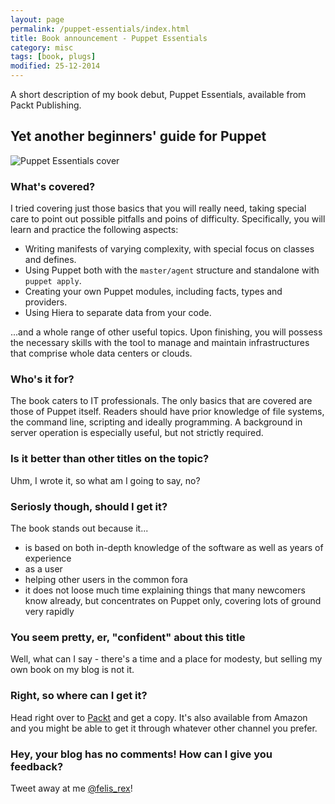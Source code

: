 ```yaml
---
layout: page
permalink: /puppet-essentials/index.html
title: Book announcement - Puppet Essentials
category: misc
tags: [book, plugs]
modified: 25-12-2014
---
```


A short description of my book debut, Puppet Essentials, available from Packt Publishing.

## Yet another beginners' guide for Puppet

![Puppet Essentials cover](https://cloud.githubusercontent.com/assets/436765/5350179/2da040f0-7f41-11e4-9456-bc6c304c5d77.jpg)

### What's covered?

I tried covering just those basics that you will really need, taking special care
to point out possible pitfalls and poins of difficulty. Specifically, you will
learn and practice the following aspects:

 * Writing manifests of varying complexity, with special focus on classes and defines.
 * Using Puppet both with the `master/agent` structure and standalone with `puppet apply`.
 * Creating your own Puppet modules, including facts, types and providers.
 * Using Hiera to separate data from your code.

...and a whole range of other useful topics. Upon finishing, you will possess the
necessary skills with the tool to manage and maintain infrastructures that comprise
whole data centers or clouds.

### Who's it for?

The book caters to IT professionals. The only basics that are covered are those
of Puppet itself. Readers should have prior knowledge of file systems,
the command line, scripting and ideally programming. A background in server
operation is especially useful, but not strictly required.

### Is it better than other titles on the topic?

Uhm, I wrote it, so what am I going to say, no?

### Seriosly though, should I get it?

The book stands out because it...

 * is based on both in-depth knowledge of the software as well as years of experience
  * as a user
  * helping other users in the common fora
 * it does not loose much time explaining things that many newcomers know already,
   but concentrates on Puppet only, covering lots of ground very rapidly

### You seem pretty, er, "confident" about this title

Well, what can I say - there's a time and a place for modesty, but selling my
own book on my blog is not it.

### Right, so where can I get it?

Head right over to [Packt](http://bit.ly/1zoGxbW) and get a copy. It's also available
from Amazon and you might be able to get it through whatever other channel you prefer.

### Hey, your blog has no comments! How can I give you feedback?

Tweet away at me [@felis\_rex](https://twitter.com/felis_rex)!
